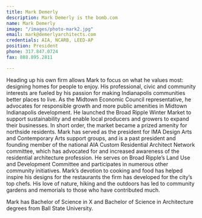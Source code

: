 ```yaml
---
title: Mark Demerly
description: Mark Demerly is the bomb.com
name: Mark Demerly
image: "/images/photo-mark2.jpg"
email: mark@demerlyarchitects.com
credentials: AIA, NCARB, LEED-AP
position: President
phone: 317.847.0724
fax: 888.895.2811

---
```

Heading up his own firm allows Mark to focus on what he values most: designing homes for people to enjoy. His professional, civic and community interests are fueled by his passion for making Indianapolis communities better places to live. As the Midtown Economic Council representative, he advocates for responsible growth and more public amenities in Midtown Indianapolis development. He launched the Broad Ripple Winter Market to support sustainability and enable local producers and growers to expand their businesses. In short order, the market became a prized amenity for northside residents. Mark has served as the president for IMA Design Arts and Contemporary Arts support groups, and is a past president and founding member of the national AIA Custom Residential Architect Network committee, which has advocated for and increased awareness of the residential architecture profession. He serves on Broad Ripple’s Land Use and Development Committee and participates in numerous other community initiatives. Mark’s devotion to cooking and food has helped inspire his designs for the restaurants the firm has developed for the city’s top chefs. His love of nature, hiking and the outdoors has led to community gardens and memorials to those who have contributed much.

Mark has Bachelor of Science in X and Bachelor of Science in Architecture degrees from Ball State University.